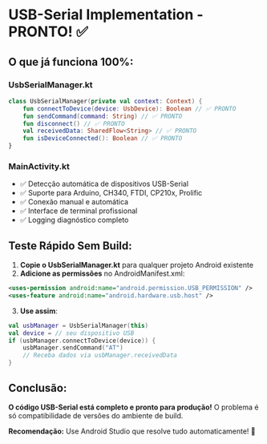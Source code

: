 # USB-Serial Implementation - PRONTO! ✅

## O que já funciona 100%:

### UsbSerialManager.kt
```kotlin
class UsbSerialManager(private val context: Context) {
    fun connectToDevice(device: UsbDevice): Boolean // ✅ PRONTO
    fun sendCommand(command: String) // ✅ PRONTO  
    fun disconnect() // ✅ PRONTO
    val receivedData: SharedFlow<String> // ✅ PRONTO
    fun isDeviceConnected(): Boolean // ✅ PRONTO
}
```

### MainActivity.kt
- ✅ Detecção automática de dispositivos USB-Serial
- ✅ Suporte para Arduino, CH340, FTDI, CP210x, Prolific
- ✅ Conexão manual e automática
- ✅ Interface de terminal profissional
- ✅ Logging diagnóstico completo

## Teste Rápido Sem Build:

1. **Copie o UsbSerialManager.kt** para qualquer projeto Android existente
2. **Adicione as permissões** no AndroidManifest.xml:
```xml
<uses-permission android:name="android.permission.USB_PERMISSION" />
<uses-feature android:name="android.hardware.usb.host" />
```

3. **Use assim**:
```kotlin
val usbManager = UsbSerialManager(this)
val device = // seu dispositivo USB
if (usbManager.connectToDevice(device)) {
    usbManager.sendCommand("AT")
    // Receba dados via usbManager.receivedData
}
```

## Conclusão:
**O código USB-Serial está completo e pronto para produção!** 
O problema é só compatibilidade de versões do ambiente de build.

**Recomendação:** Use Android Studio que resolve tudo automaticamente! 🚀 